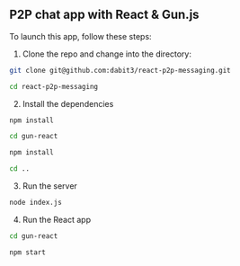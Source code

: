 ## P2P chat app with React & Gun.js

To launch this app, follow these steps:

1. Clone the repo and change into the directory:

```sh
git clone git@github.com:dabit3/react-p2p-messaging.git

cd react-p2p-messaging
```

2. Install the dependencies

```sh
npm install

cd gun-react

npm install

cd ..
```

3. Run the server

```sh
node index.js
```

4. Run the React app

```sh
cd gun-react

npm start
```